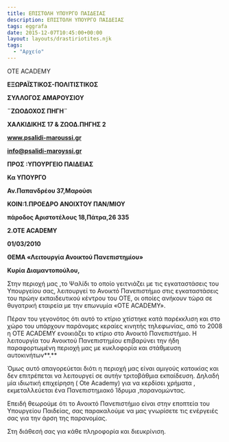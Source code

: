 ```yaml
---
title: ΕΠΙΣΤΟΛΗ ΥΠΟΥΡΓΟ ΠΑΙΔΕΙΑΣ
description: ΕΠΙΣΤΟΛΗ ΥΠΟΥΡΓΟ ΠΑΙΔΕΙΑΣ
tags: eggrafa
date: 2015-12-07T10:45:00+00:00
layout: layouts/drastiriotites.njk
tags:
  - "Αρχείο"
---
```


ΟΤΕ ACADEMY

<!-- excerpt -->

**EΞΩΡΑΪΣΤΙΚΟΣ-ΠΟΛΙΤΙΣΤΙΚΟΣ**

**ΣΥΛΛΟΓΟΣ ΑΜΑΡΟΥΣΙΟΥ**

**¨ΖΩΟΔΟΧΟΣ ΠΗΓΗ¨**

**ΧΑΛΚΙΔΙΚΗΣ 17 &amp; ΖΩΟΔ.ΠΗΓΗΣ 2**

**www.psalidi-maroussi.gr**

**info@psalidi-maroyssi.gr**

**ΠΡΟΣ :ΥΠΟΥΡΓΕΙΟ ΠΑΙΔΕΙΑΣ**

**Κα ΥΠΟΥΡΓΟ**

**Αν.Παπανδρέου 37,Μαρούσι**

**ΚΟΙΝ:1.ΠΡΟΕΔΡΟ ΑΝΟΙΧΤΟΥ ΠΑΝ/ΜΙΟΥ**

**πάροδος Αριστοτέλους 18,Πάτρα,26 335**

**2.ΟΤΕ ACADEMY**

**01/03/2010**

**ΘΕΜΑ «Λειτουργία Ανοικτού Πανεπιστημίου»**

**Κυρία Διαμαντοπούλου,**

Στην περιοχή μας ,το Ψαλίδι το οποίο γειτνιάζει με τις εγκαταστάσεις του Υπουργείου σας, λειτουργεί το Ανοικτό Πανεπιστήμιο στις εγκαταστάσεις του πρώην εκπαιδευτικού κέντρου του ΟΤΕ, οι οποίες ανήκουν τώρα σε θυγατρική εταιρεία με την επωνυμία «OTE ACADEMY».

Πέραν του γεγονότος ότι αυτό το κτίριο χτίστηκε κατά παρέκκλιση και στο χώρο του υπάρχουν παράνομες κεραίες κινητής τηλεφωνίας, από το 2008 η ΟΤΕ ACADEMY ενοικιάζει το κτίριο στο Ανοικτό Πανεπιστήμιο. Η λειτουργία του Ανοικτού Πανεπιστημίου επιβαρύνει την ήδη παραφορτωμένη περιοχή μας με κυκλοφορία και στάθμευση αυτοκινήτων**.**

Όμως αυτό απαγορεύεται διότι η περιοχή μας είναι αμιγούς κατοικίας και δεν επιτρέπεται να λειτουργεί σε αυτήν τριτοβάθμια εκπαίδευση. Δηλαδή μία ιδιωτική επιχείρηση ( Ote Academy) για να κερδίσει χρήματα , εκμεταλλεύεται ένα Πανεπιστημιακό Ίδρυμα ,παρανομώντας.

Επειδή θεωρούμε ότι το Ανοικτό Πανεπιστήμιο είναι στην εποπτεία του Υπουργείου Παιδείας, σας παρακαλούμε να μας γνωρίσετε τις ενέργειές σας για την άρση της παρανομίας.

Στη διάθεσή σας για κάθε πληροφορία και διευκρίνιση.
